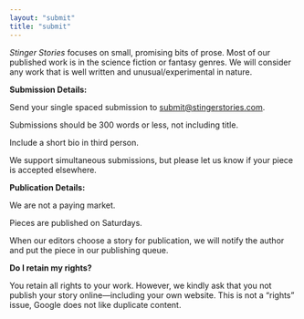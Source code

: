 ```yaml
---
layout: "submit"
title: "submit"
---
```


<i>Stinger Stories</i> focuses on small, promising bits of prose. Most of our published work is in the science fiction or fantasy genres. We will consider any work that is well written and unusual/experimental in nature.

<b>Submission Details:</b>

Send your single spaced submission to <a href="mailto:submit@stingerstories.com">submit@stingerstories.com</a>.

Submissions should be 300 words or less, not including title.

Include a short bio in third person.

We support simultaneous submissions, but please let us know if your piece is accepted elsewhere.

<b>Publication Details:</b>

We are not a paying market.

Pieces are published on Saturdays.

When our editors choose a story for publication, we will notify the author and put the piece in our publishing queue.

<b>Do I retain my rights?</b>

You retain all rights to your work. However, we kindly ask that you not publish your story online—including your own website. This is not a “rights” issue, Google does not like duplicate content.